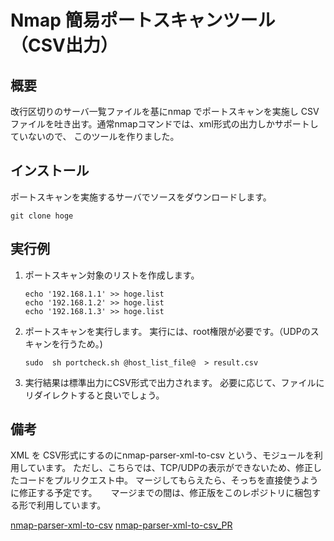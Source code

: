 # Nmap 簡易ポートスキャンツール（CSV出力）

## 概要
改行区切りのサーバ一覧ファイルを基にnmap でポートスキャンを実施し
CSVファイルを吐き出す。通常nmapコマンドでは、xml形式の出力しかサポートしていないので、
このツールを作りました。


## インストール
   ポートスキャンを実施するサーバでソースをダウンロードします。

   ```
   git clone hoge
   ```
   
## 実行例


1. ポートスキャン対象のリストを作成します。
   ```
   echo '192.168.1.1' >> hoge.list
   echo '192.168.1.2' >> hoge.list
   echo '192.168.1.3' >> hoge.list
   ```

1. ポートスキャンを実行します。
   実行には、root権限が必要です。（UDPのスキャンを行うため。)

   ```
   sudo  sh portcheck.sh @host_list_file@  > result.csv
   ```

1. 実行結果は標準出力にCSV形式で出力されます。
   必要に応じて、ファイルにリダイレクトすると良いでしょう。

## 備考
   XML を CSV形式にするのにnmap-parser-xml-to-csv という、モジュールを利用しています。
   ただし、こちらでは、TCP/UDPの表示ができないため、修正したコードをプルリクエスト中。
   マージしてもらえたら、そっちを直接使うように修正する予定です。
　 マージまでの間は、修正版をこのレポジトリに梱包する形で利用しています。

  [nmap-parser-xml-to-csv](https://github.com/materaj/nmap-parser-xml-to-csv)
  [nmap-parser-xml-to-csv_PR](https://github.com/materaj/nmap-parser-xml-to-csv/pull/2)

